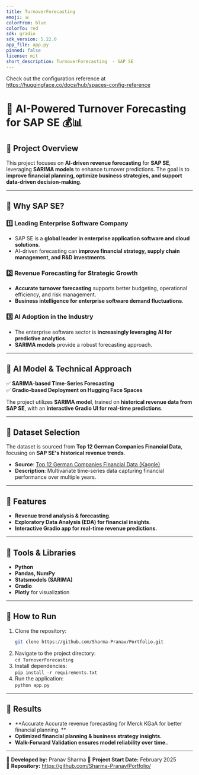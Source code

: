 ```yaml
---
title: TurnoverForecasting
emoji: 📊
colorFrom: blue
colorTo: red
sdk: gradio
sdk_version: 5.22.0
app_file: app.py
pinned: false
license: mit
short_description: TurnoverForecasting  - SAP SE
---
```


Check out the configuration reference at https://huggingface.co/docs/hub/spaces-config-reference
# 📌 AI-Powered Turnover Forecasting for SAP SE 💰📊

## **🚀 Project Overview**
This project focuses on **AI-driven revenue forecasting** for **SAP SE**, leveraging **SARIMA models** to enhance turnover predictions. The goal is to **improve financial planning, optimize business strategies, and support data-driven decision-making**.

---

## **📌 Why SAP SE?**
### **1️⃣ Leading Enterprise Software Company**
- SAP SE is a **global leader in enterprise application software and cloud solutions**.
- AI-driven forecasting can **improve financial strategy, supply chain management, and R&D investments**.

### **2️⃣ Revenue Forecasting for Strategic Growth**
- **Accurate turnover forecasting** supports better budgeting, operational efficiency, and risk management.
- **Business intelligence for enterprise software demand fluctuations**.

### **3️⃣ AI Adoption in the Industry**
- The enterprise software sector is **increasingly leveraging AI for predictive analytics**.
- **SARIMA models** provide a robust forecasting approach.

---

## **📌 AI Model & Technical Approach**
✅ **SARIMA-based Time-Series Forecasting**  
✅ **Gradio-based Deployment on Hugging Face Spaces**  

The project utilizes **SARIMA model**, trained on **historical revenue data from SAP SE**, with an **interactive Gradio UI for real-time predictions**.

---

## **📌 Dataset Selection**
The dataset is sourced from **Top 12 German Companies Financial Data**, focusing on **SAP SE's historical revenue trends**.

- **Source**: [Top 12 German Companies Financial Data (Kaggle)](https://www.kaggle.com/datasets)
- **Description**: Multivariate time-series data capturing financial performance over multiple years.

---

## **📌 Features**
- **Revenue trend analysis & forecasting**.
- **Exploratory Data Analysis (EDA) for financial insights**.
- **Interactive Gradio app for real-time revenue predictions**.

---

## **📌 Tools & Libraries**
- **Python**
- **Pandas, NumPy**
- **Statsmodels (SARIMA)**
- **Gradio**
- **Plotly** for visualization

---

## **📌 How to Run**
1. Clone the repository:  
   ```bash
   git clone https://github.com/Sharma-Pranav/Portfolio.git
2. Navigate to the project directory:  
   `cd TurnoverForecasting`  
3. Install dependencies:  
   `pip install -r requirements.txt`  
4. Run the application:  
   `python app.py`  

---

## **📌 Results**  
- **Accurate Accurate revenue forecasting for Merck KGaA for better financial planning. **  
- **Optimized financial planning & business strategy insights.**  
- **Walk-Forward Validation ensures model reliability over time.**.  


---

📌 **Developed by:** Pranav Sharma
📆 **Project Start Date:** February 2025  
📁 **Repository:** https://github.com/Sharma-Pranav/Portfolio/
